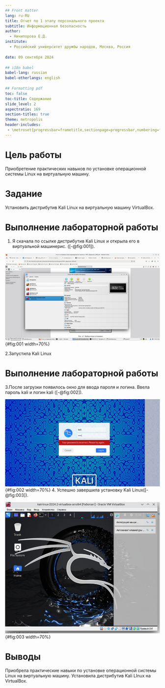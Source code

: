 ```yaml
---
## Front matter
lang: ru-RU
title: Отчет по 1 этапу персонального проекта
subtitle: Информационная безопасность
author:
  - Ничипорова Е.Д.
institute:
  - Российский университет дружбы народов, Москва, Россия
  
date: 09 сентября 2024

## i18n babel
babel-lang: russian
babel-otherlangs: english

## Formatting pdf
toc: false
toc-title: Содержание
slide_level: 2
aspectratio: 169
section-titles: true
theme: metropolis
header-includes:
 - \metroset{progressbar=frametitle,sectionpage=progressbar,numbering=fraction}
---
```


# Цель работы

Приобретение практических навыков по установке операционной системы Linux на виртуальную машину.

# Задание

Установить дистрибутив Kali Linux на виртуальную машину VirtualBox.



# Выполнение лабораторной работы

1. Я скачала  по ссылке дистрибутив Kali Linux  и открыла его в виртуальной машинерис. ([-@fig:001]).

![Kali linux](image/1.jpg){#fig:001 width=70%}

2.Запустила Kali Linux

# Выполнение лабораторной работы

3.После загрузки появилось окно для ввода пароля и логина. Ввела пароль kali и логин kali ([-@fig:002]).

![Вход в Kali Linux](image/2.jpg){#fig:002 width=70%}
4. Успешно завершила установку Kali Linux([-@fig:003]).

![Окончание загрузки](image/3.jpg){#fig:003 width=70%}

# Выводы

Приобрела практические навыки по установке операционной системы Linux на виртуальную машину. Установила дистрибутив Kali LInux на VirtualBox.



